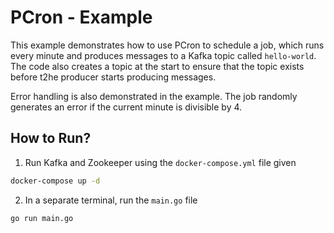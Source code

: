 # PCron - Example

This example demonstrates how to use PCron to schedule a job, which runs every minute and produces messages to a Kafka topic called `hello-world`. The code also creates a topic at the start to ensure that the topic exists before t2he producer starts producing messages.

Error handling is also demonstrated in the example. The job randomly generates an error if the current minute is divisible by 4.

## How to Run?

1. Run Kafka and Zookeeper using the `docker-compose.yml` file given

```bash
docker-compose up -d
```

2. In a separate terminal, run the `main.go` file

```bash
go run main.go
```